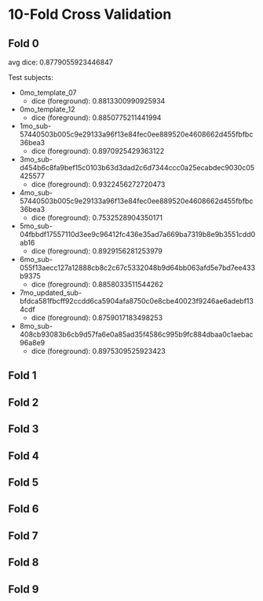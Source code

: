 # 10-Fold Cross Validation

## Fold 0

avg dice: 0.8779055923446847

Test subjects:

* 0mo_template_07
    * dice (foreground): 0.8813300990925934
* 0mo_template_12
    * dice (foreground): 0.8850775211441994 
* 1mo_sub-57440503b005c9e29133a96f13e84fec0ee889520e4608662d455fbfbc36bea3
    * dice (foreground): 0.8970925429363122 
* 3mo_sub-d454b6c8fa9bef15c0103b63d3dad2c6d7344ccc0a25ecabdec9030c05425577
    * dice (foreground): 0.9322456272720473 
* 4mo_sub-57440503b005c9e29133a96f13e84fec0ee889520e4608662d455fbfbc36bea3
    * dice (foreground): 0.7532528904350171 
* 5mo_sub-04fbbdf17557110d3ee9c96412fc436e35ad7a669ba7319b8e9b3551cdd0ab16
    * dice (foreground): 0.8929156281253979 
* 6mo_sub-055f13aecc127a12888cb8c2c67c5332048b9d64bb063afd5e7bd7ee433b9375
    * dice (foreground): 0.8858033511544262 
* 7mo_updated_sub-bfdca581fbcff92ccdd6ca5904afa8750c0e8cbe40023f9246ae6adebf134cdf
    * dice (foreground): 0.8759017183498253 
* 8mo_sub-408cb93083b6cb9d57fa6e0a85ad35f4586c995b9fc884dbaa0c1aebac96a8e9
    * dice (foreground): 0.8975309525923423 

## Fold 1

## Fold 2

## Fold 3

## Fold 4

## Fold 5

## Fold 6

## Fold 7

## Fold 8

## Fold 9
